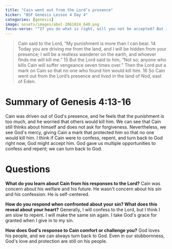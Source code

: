 ```yaml
---
title: "Cain went out from the Lord’s presence"
kicker: "BSF Genesis Lesson 4 Day 4"
categories: [genesis]
image: assets/images/abel-2061824_640.png
focus-verse: "“If you do what is right, will you not be accepted? But if you do not do what is right, sin is crouching at your door; it desires to have you, but you must rule over it.” – Genesis 4:7"
---
```


> Cain said to the Lord, “My punishment is more than I can bear. 14 Today you are driving me from the land, and I will be hidden from your presence; I will be a restless wanderer on the earth, and whoever finds me will kill me.”
> 15 But the Lord said to him, “Not so; anyone who kills Cain will suffer vengeance seven times over.” Then the Lord put a mark on Cain so that no one who found him would kill him. 16 So Cain went out from the Lord’s presence and lived in the land of Nod, east of Eden.

# Summary of Genesis 4:13-16

Cain was driven out of God's presence, and he feels that the punishment is too much, and he worried that others would kill him. We can see that Cain still thinks about himself and does not ask for forgiveness. Nevertheless, we see God's mercy, giving Cain a mark that protected him so that no one would kill him. I think if Cain were to confess, repent, and turn back to God right now, God might accept him. God gave us multiple opportunities to confess and repent; we can turn back to God.

# Questions

**What do you learn about Cain from his responses to the Lord?** Cain was concern about his welfare and his future. He wasn't concern about his sin and his confession. He is self-centered.

**How do you respond when confronted about your sin? What does this reveal about your heart?** Generally, I will confess to the Lord, but I think I am slow to repent. I will make the same sin again. I take God's grace for granted when I give in to my sin.

**How does God's response to Cain comfort or challenge you?** God loves his people, and we can always turn back to God. Even in our stubbornness, God's love and protection are still on his people.

